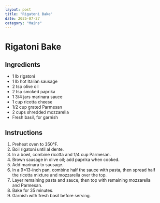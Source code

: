 ```yaml
---
layout: post
title: "Rigatoni Bake"
date: 2025-07-27
category: "Mains"
---
```

# Rigatoni Bake

## Ingredients
- 1 lb rigatoni
- 1 lb hot Italian sausage
- 2 tsp olive oil
- 2 tsp smoked paprika
- 1 3/4 jars marinara sauce
- 1 cup ricotta cheese
- 1/2 cup grated Parmesan
- 2 cups shredded mozzarella
- Fresh basil, for garnish

## Instructions
1. Preheat oven to 350°F.
2. Boil rigatoni until al dente.
3. In a bowl, combine ricotta and 1/4 cup Parmesan.
4. Brown sausage in olive oil; add paprika when cooked.
5. Add marinara to sausage.
6. In a 9×13-inch pan, combine half the sauce with pasta, then spread half the ricotta mixture and mozzarella over the top.
7. Layer remaining pasta and sauce, then top with remaining mozzarella and Parmesan.
8. Bake for 35 minutes.
9. Garnish with fresh basil before serving.

